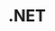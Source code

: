 ---
title: .NET
icon: images/dotnet.png
description: Building backend services and API's in .NET Core
---